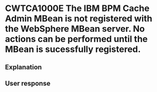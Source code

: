 # CWTCA1000E The IBM BPM Cache Admin MBean is not registered with the WebSphere MBean server. No actions can be performed until the MBean is sucessfully registered.

## Explanation

## User response